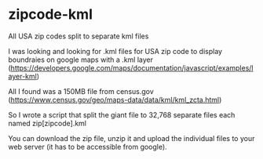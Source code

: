 # zipcode-kml
All USA zip codes split to separate kml files

I was looking and looking for .kml files for USA zip code to display boundraies on google maps with a .kml layer (https://developers.google.com/maps/documentation/javascript/examples/layer-kml)

All I found was a 150MB file from census.gov (https://www.census.gov/geo/maps-data/data/kml/kml_zcta.html)

So I wrote a script that split the giant file to 32,768 separate files each named zip[zipcode].kml

You can download the zip file, unzip it and upload the individual files to your web server (it has to be accessible from google).

